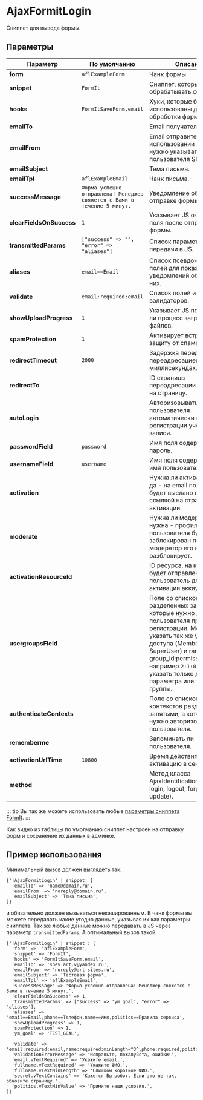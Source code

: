 # AjaxFormitLogin

Сниппет для вывода формы.

## Параметры

| Параметр                 | По умолчанию                                                            | Описание                                                                                                                                                                                                                                                                             |
| ------------------------ | ----------------------------------------------------------------------- | ------------------------------------------------------------------------------------------------------------------------------------------------------------------------------------------------------------------------------------------------------------------------------------ |
| **form**                 | `aflExampleForm`                                                        | Чанк формы                                                                                                                                                                                                                                                                           |
| **snippet**              | `FormIt`                                                                | Сниппет, который будет обрабатывать форму                                                                                                                                                                                                                                            |
| **hooks**                | `FormItSaveForm,email`                                                  | Хуки, которые будут использованы для обработки формы.                                                                                                                                                                                                                                |
| **emailTo**              |                                                                         | Email получателя                                                                                                                                                                                                                                                                     |
| **emailFrom**            |                                                                         | Email отправителя. При использовании SMTP нужно указывать email пользователя SMTP.                                                                                                                                                                                                   |
| **emailSubject**         |                                                                         | Тема письма.                                                                                                                                                                                                                                                                         |
| **emailTpl**             | `aflExampleEmail`                                                       | Чанк письма.                                                                                                                                                                                                                                                                         |
| **successMessage**       | `Форма успешно отправлена! Менеджер свяжется с Вами в течение 5 минут.` | Уведомление об успешной отправке формы.                                                                                                                                                                                                                                              |
| **clearFieldsOnSuccess** | `1`                                                                     | Указывает JS очищать ли поля после отправки формы.                                                                                                                                                                                                                                   |
| **transmittedParams**    | `["success" => "", "error" => "aliases"]`                               | Список параметров для передачи в JS.                                                                                                                                                                                                                                                 |
| **aliases**              | `email==Email`                                                          | Список псевдонимов полей для показа уведомлений об ошибках в них.                                                                                                                                                                                                                    |
| **validate**             | `email:required:email`                                                  | Список полей и их валидаторов.                                                                                                                                                                                                                                                       |
| **showUploadProgress**   | `1`                                                                     | Указывает JS показывать ли процесс загрузки файлов.                                                                                                                                                                                                                                  |
| **spamProtection**       | `1`                                                                     | Активирует встроенную защиту от спама.                                                                                                                                                                                                                                               |
| **redirectTimeout**      | `2000`                                                                  | Задержка перед переадресацией в миллисекундах.                                                                                                                                                                                                                                       |
| **redirectTo**           |                                                                         | ID страницы переадресации или ссылка на страницу.                                                                                                                                                                                                                                    |
| **autoLogin**            |                                                                         | Авторизовывать ли пользователя автоматически после регистрации учётной записи.                                                                                                                                                                                                       |
| **passwordField**        | `password`                                                              | Имя поля содержащего пароль.                                                                                                                                                                                                                                                         |
| **usernameField**        | `username`                                                              | Имя поля содержащего имя пользователя.                                                                                                                                                                                                                                               |
| **activation**           |                                                                         | Нужна ли активация, если да - на email пользователя будет выслано письмо с ссылкой на страницу активации.                                                                                                                                                                            |
| **moderate**             |                                                                         | Нужна ли модерация. Если нужна - профиль пользователя будет заблокирован пока модератор его не разблокирует.                                                                                                                                                                         |
| **activationResourceId** |                                                                         | ID ресурса, на который будет отправлен пользователь для активации аккаунта.                                                                                                                                                                                                          |
| **usergroupsField**      |                                                                         | Поле со списком групп разделенных запятыми, в которые нужно добавить пользователя при регистрации. Можно указать так же уровень доступа (Member или SuperUser) и rank: group_id:permission_id:rank, например `2:1:0`. Можно указать только два первых параметра или только ID группы. |
| **authenticateContexts** |                                                                         | Поле со списком контекстов разделенных запятыми, в которых нужно авторизовать пользователя.                                                                                                                                                                                          |
| **rememberme**           |                                                                         | Запоминать ли пользователя.                                                                                                                                                                                                                                                          |
| **activationUrlTime**    | `10800`                                                                 | Время действия ссылки на активацию в секундах.                                                                                                                                                                                                                                       |
| **method**               |                                                                         | Метод класса AjaxIdentification (register, login, logout, forgot, update).                                                                                                                                                                                                           |

::: tip
Bы так же можете использовать любые [параметры сниппета FormIt](https://docs.modx.com/current/ru/extras/formit).
:::

Как видно из таблицы по умолчанию сниппет настроен на отправку форм и сохранение их данных в админке.

## Пример использования

Минимальный вызов должен выглядеть так:

```fenom
{'!AjaxFormitLogin' | snippet: [
  'emailTo' => 'name@domain.ru',
  'emailFrom' => 'noreply@domain.ru',
  'emailSubject' => 'Тема письма',
]}
```

и обязательно должен вызываться некэшированным. В чанк формы вы можете передавать какие угодно данные, указывая их как параметры сниппета. Так же любые данные можно
передавать в JS через параметр `transmittedParams`.
А оптимальный вызов такой:

```fenom
{'!AjaxFormitLogin' | snippet : [
  'form' =>  'aflExampleForm',
  'snippet' => 'FormIt',
  'hooks' => 'FormItSaveForm,email',
  'emailTo' => 'shev.art.v@yandex.ru',
  'emailFrom' => 'noreply@art-sites.ru',
  'emailSubject' => 'Тестовая форма',
  'emailTpl' => 'aflExampleEmail',
  'successMessage' => 'Форма успешно отправлена! Менеджер свяжется с Вами в течение 5 минут.',
  'clearFieldsOnSuccess' => 1,
  'transmittedParams' => ["success" => 'ym_goal', "error" => 'aliases'],
  'aliases' => 'email==Email,phone==Телефон,name==Имя,politics==Правила сервиса',
  'showUploadProgress' => 1,
  'spamProtection' => 1,
  'ym_goal' => 'TEST_GOAL',

  'validate' => 'email:required:email,name:required:minLength=^3^,phone:required,politics:minValue=^1^',
  'validationErrorMessage' => 'Исправьте, пожалуйста, ошибки!',
  'email.vTextRequired' => 'Укажите email.',
  'fullname.vTextRequired' => 'Укажите ФИО.',
  'fullname.vTextMinLength' => 'Слишком короткое ФИО.',
  'secret.vTextContains' => 'Кажется Вы робот. Если это не так, обновите страницу.',
  'politics.vTextMinValue' => 'Примите наши условия.',
]}
```
